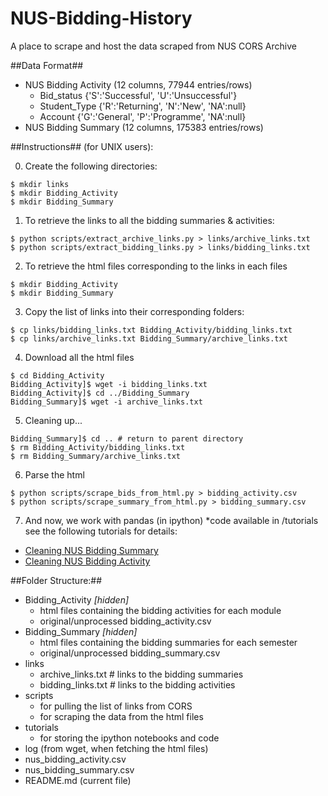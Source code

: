 NUS-Bidding-History
===================
A place to scrape and host the data scraped from NUS CORS Archive


##Data Format##
* NUS Bidding Activity (12 columns, 77944 entries/rows)
  - Bid_status {'S':'Successful', 'U':'Unsuccessful'}
  - Student_Type {'R':'Returning', 'N':'New', 'NA':null}
  - Account {'G':'General', 'P':'Programme', 'NA':null}
* NUS Bidding Summary (12 columns, 175383 entries/rows)


##Instructions## (for UNIX users):

0) Create the following directories:
```
$ mkdir links
$ mkdir Bidding_Activity
$ mkdir Bidding_Summary
```

1) To retrieve the links to all the bidding summaries & activities:
```
$ python scripts/extract_archive_links.py > links/archive_links.txt
$ python scripts/extract_bidding_links.py > links/bidding_links.txt
```

2) To retrieve the html files corresponding to the links in each files
```
$ mkdir Bidding_Activity
$ mkdir Bidding_Summary
```

3) Copy the list of links into their corresponding folders:
```
$ cp links/bidding_links.txt Bidding_Activity/bidding_links.txt
$ cp links/archive_links.txt Bidding_Summary/archive_links.txt
```

4) Download all the html files
```
$ cd Bidding_Activity
Bidding_Activity]$ wget -i bidding_links.txt
Bidding_Activity]$ cd ../Bidding_Summary
Bidding_Summary]$ wget -i archive_links.txt
```

5) Cleaning up...
```
Bidding_Summary]$ cd .. # return to parent directory
$ rm Bidding_Activity/bidding_links.txt
$ rm Bidding_Summary/archive_links.txt
```

6) Parse the html
```
$ python scripts/scrape_bids_from_html.py > bidding_activity.csv
$ python scripts/scrape_summary_from_html.py > bidding_summary.csv
```

7) And now, we work with pandas (in ipython) *code available in /tutorials
see the following tutorials for details:
* [Cleaning NUS Bidding Summary](http://nbviewer.ipython.org/5611329)
* [Cleaning NUS Bidding Activity](http://nbviewer.ipython.org/5611582)


##Folder Structure:##
* Bidding_Activity *[hidden]*
  - html files containing the bidding activities for each module
  - original/unprocessed bidding_activity.csv
* Bidding_Summary *[hidden]*
  - html files containing the bidding summaries for each semester
  - original/unprocessed bidding_summary.csv
* links
  - archive_links.txt # links to the bidding summaries
  - bidding_links.txt # links to the bidding activities
* scripts
  - for pulling the list of links from CORS
  - for scraping the data from the html files
* tutorials
  - for storing the ipython notebooks and code
* log (from wget, when fetching the html files)
* nus_bidding_activity.csv
* nus_bidding_summary.csv
* README.md (current file)